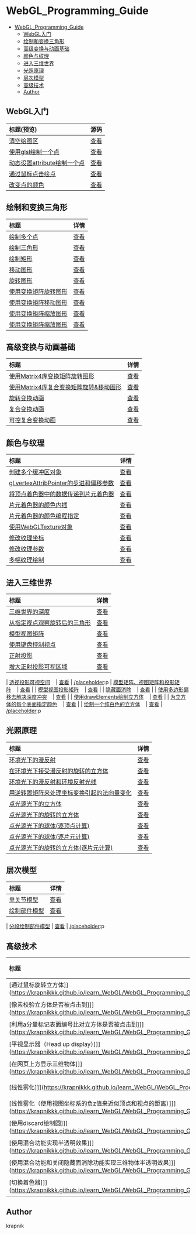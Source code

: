 # WebGL_Programming_Guide

- [WebGL_Programming_Guide](#webgl_programming_guide)
  - [WebGL入门](#webgl入门)
  - [绘制和变换三角形](#绘制和变换三角形)
  - [高级变换与动画基础](#高级变换与动画基础)
  - [颜色与纹理](#颜色与纹理)
  - [进入三维世界](#进入三维世界)
  - [光照原理](#光照原理)
  - [层次模型](#层次模型)
  - [高级技术](#高级技术)
  - [Author](#author)
## WebGL入门
| 标题(预览)                                                                                      |                源码                |
| :--------------------- | :---------------------: |
| [清空绘图区](https://krapnikkk.github.io/learn_WebGL/WebGL_Programming_Guide/01_HelloCanvas/)       |  [查看](./01_HelloCanvas/main.js)  |
| [使用glsl绘制一个点](https://krapnikkk.github.io/learn_WebGL/WebGL_Programming_Guide/02_HelloPoint1/)       |  [查看](./02_HelloPoint1/main.js)  |
| [动态设置attribute绘制一个点](https://krapnikkk.github.io/learn_WebGL/WebGL_Programming_Guide/03_HelloPoint2/)       |  [查看](./03_HelloPoint2/main.js)  |
| [通过鼠标点击绘点](https://krapnikkk.github.io/learn_WebGL/WebGL_Programming_Guide/04_ClickedPoints/) | [查看](./04_ClickedPoints/main.js) |
| [改变点的颜色](https://krapnikkk.github.io/learn_WebGL/WebGL_Programming_Guide/05_ColoredPoints/)     | [查看](./05_ColoredPoints/main.js) |

[/placeholder]:p

## 绘制和变换三角形
| 标题                                                                                                     |                     详情                      |
| :------------------------------------------------------------------------------------------------------- | :-------------------------------------------: |
| [绘制多个点](https://krapnikkk.github.io/learn_WebGL/WebGL_Programming_Guide/06_MultiPoints/)                        |       [查看](./06_MultiPoints/main.js)        |
| [绘制三角形](https://krapnikkk.github.io/learn_WebGL/WebGL_Programming_Guide/07_HelloTriangle/)                      |      [查看](./07_HelloTriangle/main.js)       |
| [绘制矩形](https://krapnikkk.github.io/learn_WebGL/WebGL_Programming_Guide/08_HelloRectangle/)                       |      [查看](./08_HelloRectangle/main.js)      |
| [移动图形](https://krapnikkk.github.io/learn_WebGL/WebGL_Programming_Guide/09_TranslatedTriangle/)                   |    [查看](./09_TranslatedTriangle/main.js)    |
| [旋转图形](https://krapnikkk.github.io/learn_WebGL/WebGL_Programming_Guide/10_RotatedTriangle/)                      |     [查看](./10_RotatedTriangle/main.js)      |
| [使用变换矩阵旋转图形](https://krapnikkk.github.io/learn_WebGL/WebGL_Programming_Guide/11_RotatedTriangle_Matrix/)   |  [查看](./11_RotatedTriangle_Matrix/main.js)  |
| [使用变换矩阵移动图形](https://krapnikkk.github.io/learn_WebGL/WebGL_Programming_Guide/12_TranslateTriangle_Matrix/) | [查看](./12_TranslateTriangle_Matrix/main.js) |
| [使用变换矩阵缩放图形](https://krapnikkk.github.io/learn_WebGL/WebGL_Programming_Guide/13_ScaledTriangle_Matrix/)    |  [查看](./13_ScaledTriangle_Matrix/main.js)   |
| [使用变换矩阵缩放图形](https://krapnikkk.github.io/learn_WebGL/WebGL_Programming_Guide/13_ScaledTriangle_Matrix/)    |  [查看](./14_ScaledTriangle_Matrix/main.js)   |

[/placeholder]:p

## 高级变换与动画基础
| 标题                                                                                                                        |                       详情                        |
| :-------------------------------------------------------------------------------------------------------------------------- | :-----------------------------------------------: |
| [使用Matrix4库变换矩阵旋转图形](https://krapnikkk.github.io/learn_WebGL/WebGL_Programming_Guide/14_RotatedTriangle_Matrix4/)            |   [查看](./14_RotatedTriangle_Matrix4/main.js)    |
| [使用Matrix4库复合变换矩阵旋转&移动图形](https://krapnikkk.github.io/learn_WebGL/WebGL_Programming_Guide/15_RotatedTranslatedTriangle/) |  [查看](./15_RotatedTranslatedTriangle/main.js)   |
| [旋转变换动画](https://krapnikkk.github.io/learn_WebGL/WebGL_Programming_Guide/16_RotatingTriangle/)                                    |       [查看](./16_RotatingTriangle/main.js)       |
| [复合变换动画](https://krapnikkk.github.io/learn_WebGL/WebGL_Programming_Guide/17_RotatingTranslatedTriangle/)                          |  [查看](./17_RotatingTranslatedTriangle/main.js)  |
| [可控复合变换动画](https://krapnikkk.github.io/learn_WebGL/WebGL_Programming_Guide/18_RotatingTriangle_withButtons/)                    | [查看](./18_RotatingTriangle_withButtons/main.js) |

[/placeholder]:p

## 颜色与纹理
| 标题                                                                                                                               |                        详情                         |
| :--------------------------------------------------------------------------------------------------------------------------------- | :-------------------------------------------------: |
| [创建多个缓冲区对象](https://krapnikkk.github.io/learn_WebGL/WebGL_Programming_Guide/19_MultiAttributeSize/)                                   |       [查看](./19_MultiAttributeSize/main.js)       |
| [gl.vertexAttribPointer的步进和偏移参数](https://krapnikkk.github.io/learn_WebGL/WebGL_Programming_Guide/20_MultiAttributeSize_Interleaved/) | [查看](./20_MultiAttributeSize_Interleaved/main.js) |
| [将顶点着色器中的数据传递到片元着色器](https://krapnikkk.github.io/learn_WebGL/WebGL_Programming_Guide/21_MultiAttributeColor/)                |      [查看](./21_MultiAttributeColor/main.js)       |
| [片元着色器的颜色内插](https://krapnikkk.github.io/learn_WebGL/WebGL_Programming_Guide/22_ColoredTriangle/)                                    |        [查看](./22_ColoredTriangle/main.js)         |
| [片元着色器的颜色编程指定](https://krapnikkk.github.io/learn_WebGL/WebGL_Programming_Guide/23_HelloTriangle_FragCoord/)                        |    [查看](./23_HelloTriangle_FragCoord/main.js)     |
| [使用WebGLTexture对象](https://krapnikkk.github.io/learn_WebGL/WebGL_Programming_Guide/24_TexturedQuad/)                                       |          [查看](./24_TexturedQuad/main.js)          |
| [修改纹理坐标](https://krapnikkk.github.io/learn_WebGL/WebGL_Programming_Guide/25_TexturedQuad_Repeat/)                                        |      [查看](./25_TexturedQuad_Repeat/main.js)       |
| [修改纹理参数](https://krapnikkk.github.io/learn_WebGL/WebGL_Programming_Guide/26_TexturedQuad_Clamp_Mirror/)                                  |   [查看](./26_TexturedQuad_Clamp_Mirror/main.js)    |
| [多幅纹理绘制](https://krapnikkk.github.io/learn_WebGL/WebGL_Programming_Guide/27_MultiTexture/)                                               |          [查看](./27_MultiTexture/main.js)          |

[/placeholder]:p


## 进入三维世界
| 标题                                                                                                                      |                              详情                              |
| :------------------------------------------------------------------------------------------------------------------------ | :------------------------------------------------------------: |
| [三维世界的深度](https://krapnikkk.github.io/learn_WebGL/WebGL_Programming_Guide/28_LookAtTriangles/)                                 |              [查看](./28_LookAtTriangles/main.js)              |
| [从指定视点观察旋转后的三角形](https://krapnikkk.github.io/learn_WebGL/WebGL_Programming_Guide/29_LookAtRotatedTriangles/)            |          [查看](./29_LookAtRotatedTriangles/main.js)           |
| [模型视图矩阵](https://krapnikkk.github.io/learn_WebGL/WebGL_Programming_Guide/30_LookAtRotatedTriangles_mvMatrix/)                   |      [查看](./30_LookAtRotatedTriangles_mvMatrix/main.js)      |
| [使用键盘控制视点](https://krapnikkk.github.io/learn_WebGL/WebGL_Programming_Guide/31_LookAtRotatedTrianglesWithKeys/)                |      [查看](./31_LookAtRotatedTrianglesWithKeys/main.js)       |
| [正射投影](https://krapnikkk.github.io/learn_WebGL/WebGL_Programming_Guide/32_orthoView/)                                             |                 [查看](./32_orthoView/main.js)                 |
| [增大正射投影可视区域](https://krapnikkk.github.io/learn_WebGL/WebGL_Programming_Guide/33_LookAtRotatedTrianglesWithKeys_ViewVolume/) | [查看](./33_LookAtRotatedTrianglesWithKeys_ViewVolume/main.js) |
[/placeholder]:p
| [透视投影可视空间](https://krapnikkk.github.io/learn_WebGL/WebGL_Programming_Guide/34_PerspectiveView/)    | [查看](./34_PerspectiveView/main.js) |
[/placeholder]:p
| [模型矩阵、视图矩阵和投影矩阵](https://krapnikkk.github.io/learn_WebGL/WebGL_Programming_Guide/35_PerspectiveView_mvp/)    | [查看](./35_PerspectiveView_mvp/main.js) |
| [模型视图投影矩阵](https://krapnikkk.github.io/learn_WebGL/WebGL_Programming_Guide/36_PerspectiveView_mvpMatrix/)    | [查看](./36_PerspectiveView_mvpMatrix/main.js) |
| [隐藏面消除](https://krapnikkk.github.io/learn_WebGL/WebGL_Programming_Guide/37_DepthBuffer/)    | [查看](./37_DepthBuffer/main.js) |
| [使用多边形偏移去解决深度冲突](https://krapnikkk.github.io/learn_WebGL/WebGL_Programming_Guide/38_Zfighting/)    | [查看](./38_Zfighting/main.js) |
| [使用drawElements绘制立方体](https://krapnikkk.github.io/learn_WebGL/WebGL_Programming_Guide/39_HelloCube/)    | [查看](./39_HelloCube/main.js) |
| [为立方体的每个表面指定颜色](https://krapnikkk.github.io/learn_WebGL/WebGL_Programming_Guide/40_ColoredCube/)    | [查看](./40_ColoredCube/main.js) |
| [绘制一个纯白色的立方体](https://krapnikkk.github.io/learn_WebGL/WebGL_Programming_Guide/41_ColoredCube_singleColor/)    | [查看](./41_ColoredCube_singleColor/main.js) |
[/placeholder]:p

## 光照原理
| 标题                                                                                                                        |                       详情                        |
| :-------------------------------------------------------------------------------------------------------------------------- | :-----------------------------------------------: |
| [环境光下的漫反射](https://krapnikkk.github.io/learn_WebGL/WebGL_Programming_Guide/42_LightedCube/)            |   [查看](./42_LightedCube/main.js)    |
| [在环境光下接受漫反射的旋转的立方体](https://krapnikkk.github.io/learn_WebGL/WebGL_Programming_Guide/43_LightedCube_animation/)            |   [查看](./43_LightedCube_animation/main.js)    |
| [环境光下的漫反射和环境反射光线](https://krapnikkk.github.io/learn_WebGL/WebGL_Programming_Guide/44_LightedCube_ambient/)            |   [查看](./44_LightedCube_ambient/main.js)    |
| [用逆转置矩阵来处理坐标变换引起的法向量变化](https://krapnikkk.github.io/learn_WebGL/WebGL_Programming_Guide/45_LightedTranslatedRotatedCube/)            |   [查看](./45_LightedTranslatedRotatedCube/main.js)    |
| [点光源光下的立方体](https://krapnikkk.github.io/learn_WebGL/WebGL_Programming_Guide/46_PointLightedCube/)            |   [查看](./46_PointLightedCube/main.js)    |
| [点光源光下的旋转的立方体](https://krapnikkk.github.io/learn_WebGL/WebGL_Programming_Guide/47_PointLightedCube_animation/)            |   [查看](./47_PointLightedCube_animation/main.js)    |
| [点光源光下的球体(逐顶点计算)](https://krapnikkk.github.io/learn_WebGL/WebGL_Programming_Guide/48_PointLightedSphere/)            |   [查看](./48_PointLightedSphere/main.js)    |
| [点光源光下的球体(逐片元计算)](https://krapnikkk.github.io/learn_WebGL/WebGL_Programming_Guide/49_PointLightedSphere_perFragment/)            |   [查看](./49_PointLightedSphere_perFragment/main.js)    |
| [点光源光下的旋转的立方体(逐片元计算)](https://krapnikkk.github.io/learn_WebGL/WebGL_Programming_Guide/50_PointLightedCube_perFragment/)            |   [查看](./50_PointLightedCube_perFragment/main.js)    |
[/placeholder]:p

## 层次模型
| 标题                                                                                                                        |                       详情                        |
| :-------------------------------------------------------------------------------------------------------------------------- | :-----------------------------------------------: |
| [单关节模型](https://krapnikkk.github.io/learn_WebGL/WebGL_Programming_Guide/51_JointMode/)            |   [查看](./51_JointMode/main.js)    |
| [绘制部件模型](https://krapnikkk.github.io/learn_WebGL/WebGL_Programming_Guide/52_MultiJointMode/)            |   [查看](./52_MultiJointMode/main.js)    |
[/placeholder]:p
| [分段绘制部件模型](https://krapnikkk.github.io/learn_WebGL/WebGL_Programming_Guide/53_MultiJointModel_segment/)            |   [查看](./53_MultiJointModel_segment/main.js)    |
[/placeholder]:p

## 高级技术
| 标题                                                                                                                        |                       详情                        |
| :-------------------------------------------------------------------------------------------------------------------------- | :-----------------------------------------------: |
| [通过鼠标旋转立方体]](https://krapnikkk.github.io/learn_WebGL/WebGL_Programming_Guide/54_RotateObject/)            |   [查看](./54_RotateObject/main.js)    |
| [像素校验立方体是否被点击到]]](https://krapnikkk.github.io/learn_WebGL/WebGL_Programming_Guide/55_PickObject/)            |   [查看](./55_PickObject/main.js)    |
| [利用a分量标记表面编号比对立方体是否被点击到]]](https://krapnikkk.github.io/learn_WebGL/WebGL_Programming_Guide/56_PickFace/)            |   [查看](./56_PickFace/main.js)    |
| [平视显示器（Head up display）]]](https://krapnikkk.github.io/learn_WebGL/WebGL_Programming_Guide/57_HeadUpDisplay/)            |   [查看](./57_HeadUpDisplay/main.js)    |
| [在网页上方显示三维物体]]](https://krapnikkk.github.io/learn_WebGL/WebGL_Programming_Guide/58_3DoverWeb/)            |   [查看](./58_3DoverWeb/main.js)    |
| [线性雾化]]](https://krapnikkk.github.io/learn_WebGL/WebGL_Programming_Guide/59_Fog/)            |   [查看](./59_Fog/main.js)    |
| [线性雾化（使用视图坐标系的负z值来近似顶点和视点的距离）]]](https://krapnikkk.github.io/learn_WebGL/WebGL_Programming_Guide/60_Fog_w/)            |   [查看](./60_Fog_w/main.js)    |
| [使用discard绘制圆]]](https://krapnikkk.github.io/learn_WebGL/WebGL_Programming_Guide/61_RoundPoint/)            |   [查看](./61_RoundPoint/main.js)    |
| [使用混合功能实现半透明效果]]](https://krapnikkk.github.io/learn_WebGL/WebGL_Programming_Guide/62_LookAtBlendedTriangles/)            |   [查看](./62_LookAtBlendedTriangles/main.js)    |
| [使用混合功能和关闭隐藏面消除功能实现三维物体半透明效果]]](https://krapnikkk.github.io/learn_WebGL/WebGL_Programming_Guide/63_BlendedCube/)            |   [查看](./63_BlendedCube/main.js)    |
| [切换着色器]]](https://krapnikkk.github.io/learn_WebGL/WebGL_Programming_Guide/64_ProgramObject/)            |   [查看](./64_ProgramObject/main.js)    |
## Author
krapnik

